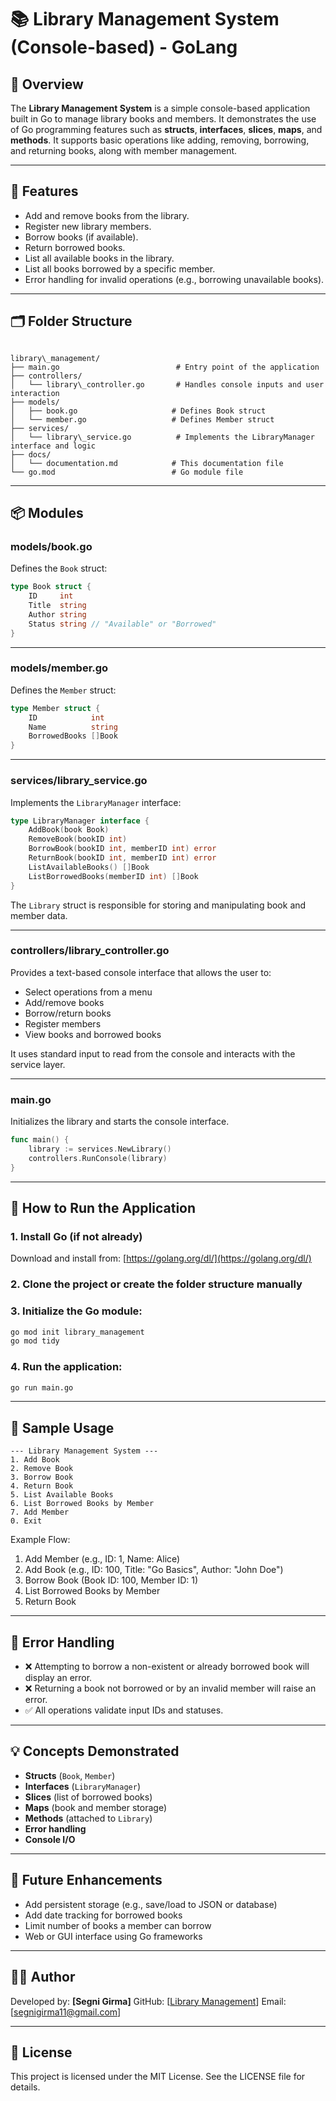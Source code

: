 # 📚 Library Management System (Console-based) - GoLang

## 📝 Overview

The **Library Management System** is a simple console-based application built in Go to manage library books and members. It demonstrates the use of Go programming features such as **structs**, **interfaces**, **slices**, **maps**, and **methods**. It supports basic operations like adding, removing, borrowing, and returning books, along with member management.

---

## 🧱 Features

- Add and remove books from the library.
- Register new library members.
- Borrow books (if available).
- Return borrowed books.
- List all available books in the library.
- List all books borrowed by a specific member.
- Error handling for invalid operations (e.g., borrowing unavailable books).

---

## 🗂️ Folder Structure

```

library\_management/
├── main.go                          # Entry point of the application
├── controllers/
│   └── library\_controller.go       # Handles console inputs and user interaction
├── models/
│   ├── book.go                     # Defines Book struct
│   └── member.go                   # Defines Member struct
├── services/
│   └── library\_service.go          # Implements the LibraryManager interface and logic
├── docs/
│   └── documentation.md            # This documentation file
└── go.mod                          # Go module file

````

---

## 📦 Modules

### models/book.go

Defines the `Book` struct:
```go
type Book struct {
    ID     int
    Title  string
    Author string
    Status string // "Available" or "Borrowed"
}
````

---

### models/member.go

Defines the `Member` struct:

```go
type Member struct {
    ID            int
    Name          string
    BorrowedBooks []Book
}
```

---

### services/library\_service.go

Implements the `LibraryManager` interface:

```go
type LibraryManager interface {
    AddBook(book Book)
    RemoveBook(bookID int)
    BorrowBook(bookID int, memberID int) error
    ReturnBook(bookID int, memberID int) error
    ListAvailableBooks() []Book
    ListBorrowedBooks(memberID int) []Book
}
```

The `Library` struct is responsible for storing and manipulating book and member data.

---

### controllers/library\_controller.go

Provides a text-based console interface that allows the user to:

* Select operations from a menu
* Add/remove books
* Borrow/return books
* Register members
* View books and borrowed books

It uses standard input to read from the console and interacts with the service layer.

---

### main.go

Initializes the library and starts the console interface.

```go
func main() {
    library := services.NewLibrary()
    controllers.RunConsole(library)
}
```

---

## 🚀 How to Run the Application

### 1. Install Go (if not already)

Download and install from: [https://golang.org/dl/](https://golang.org/dl/)

### 2. Clone the project or create the folder structure manually

### 3. Initialize the Go module:

```sh
go mod init library_management
go mod tidy
```

### 4. Run the application:

```sh
go run main.go
```

---

## 🧪 Sample Usage

```
--- Library Management System ---
1. Add Book
2. Remove Book
3. Borrow Book
4. Return Book
5. List Available Books
6. List Borrowed Books by Member
7. Add Member
0. Exit
```

Example Flow:

1. Add Member (e.g., ID: 1, Name: Alice)
2. Add Book (e.g., ID: 100, Title: "Go Basics", Author: "John Doe")
3. Borrow Book (Book ID: 100, Member ID: 1)
4. List Borrowed Books by Member
5. Return Book

---

## 🔧 Error Handling

* ❌ Attempting to borrow a non-existent or already borrowed book will display an error.
* ❌ Returning a book not borrowed or by an invalid member will raise an error.
* ✅ All operations validate input IDs and statuses.

---

## 💡 Concepts Demonstrated

* **Structs** (`Book`, `Member`)
* **Interfaces** (`LibraryManager`)
* **Slices** (list of borrowed books)
* **Maps** (book and member storage)
* **Methods** (attached to `Library`)
* **Error handling**
* **Console I/O**

---

## 🔄 Future Enhancements

* Add persistent storage (e.g., save/load to JSON or database)
* Add date tracking for borrowed books
* Limit number of books a member can borrow
* Web or GUI interface using Go frameworks

---

## 👨‍💻 Author

Developed by: **\[Segni Girma]**
GitHub: \[[Library Management](https://github.com/segnig/A2SV-Backend-Learning-Path-Tasks/library_management)]
Email: \[[segnigirma11@gmail.com](mailto:segnigirma11@gmail.com)]

---

## 📄 License

This project is licensed under the MIT License. See the LICENSE file for details.